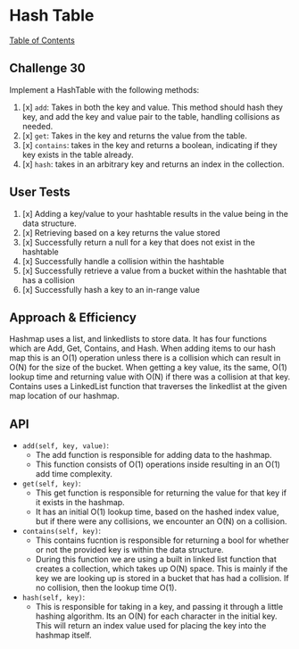 # Hash Table
[Table of Contents](../../../README.md)
## Challenge 30
Implement a HashTable with the following methods:
1. [x] `add`: Takes in both the key and value. This method should hash they key, and add the key and value pair to the table, handling collisions as needed.
2. [x] `get`: Takes in the key and returns the value from the table.
3. [x] `contains`: takes in the key and returns a boolean, indicating if they key exists in the table already.
4. [x] `hash`: takes in an arbitrary key and returns an index in the collection.

## User Tests
1. [x] Adding a key/value to your hashtable results in the value being in the data structure.
2. [x] Retrieving based on a key returns the value stored
3. [x] Successfully return a null for a key that does not exist in the hashtable
4. [x] Successfully handle a collision within the hashtable
5. [x] Successfully retrieve a value from a bucket within the hashtable that has a collision
6. [x] Successfully hash a key to an in-range value

## Approach & Efficiency
Hashmap uses a list, and linkedlists to store data. It has four functions which are Add, Get, Contains, and Hash. When adding items to our hash map this is an O(1) operation unless there is a collision which can result in O(N) for the size of the bucket. When getting a key value, its the same, O(1) lookup time and returning value with O(N) if there was a collision at that key. Contains uses a LinkedList function that traverses the linkedlist at the given map location of our hashmap.

## API
- `add(self, key, value)`:
    - The add function is responsible for adding data to the hashmap.
    - This function consists of O(1) operations inside resulting in an O(1) add time complexity.
- `get(self, key)`:
    - This get function is responsible for returning the value for that key if it exists in the hashmap.
    - It has an initial O(1) lookup time, based on the hashed index value, but if there were any collisions, we encounter an O(N) on a collision.
- `contains(self, key)`:
    - This contains fucntion is responsible for returning a bool for whether or not the provided key is within the data structure.
    - During this function we are using a built in linked list function that creates a collection, which takes up O(N) space. This is mainly if the key we are looking up is stored in a bucket that has had a collision. If no collision, then the lookup time O(1).
- `hash(self, key)`:
    - This is responsible for taking in a key, and passing it through a little hashing algorithm. Its an O(N) for each character in the initial key. This will return an index value used for placing the key into the hashmap itself.

